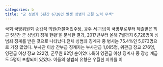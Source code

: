 ```yaml
---
categories: b
title: "군 성범죄 5년간 6728건 발생 성범죄 근절 노력 무색"
---
```

국회 국방위원회 송갑석 의원(더불어민주당, 광주 서구갑)이 국방부로부터 제출받은&lsquo;최근 5년간 군 성범죄 징계 현황&rsquo;을 분석한 결과, 2017년부터 올해 7월까지 6,728명이 성범죄 징계를 받은 것으로 나타났다.전체 성범죄 징계자 중 병사는 75.4%인 5,073명으로 가장 많았다. 부사관 이상 간부급 징계자는 부사관급 1,065명, 위관급 장교 276명, 영관급 이상 장교 222명, 군무원 92명 순이었다.특히 영관급 이상 징계자 중 장성 계급도 5명이 포함되어 있었다. 이들의 성범죄 유형은 우월한 지위를 이